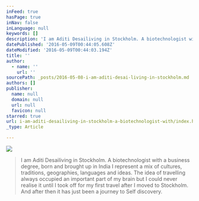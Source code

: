 ```yaml
---
inFeed: true
hasPage: true
inNav: false
inLanguage: null
keywords: []
description: 'I am Aditi Desailiving in Stockholm. A biotechnologist with a business degree, born and brought up in India I represent a mix of cultures, traditions, geographies, languages and ideas. The idea of travelling always occupied an important part of my brain but I could never realise it until I took off for my first travel after I moved to Stockholm. And after then it has just been a journey to Self discovery.'
datePublished: '2016-05-09T00:44:05.608Z'
dateModified: '2016-05-09T00:44:03.194Z'
title: ''
author:
  - name: ''
    url: ''
sourcePath: _posts/2016-05-08-i-am-aditi-desai-living-in-stockholm.md
authors: []
publisher:
  name: null
  domain: null
  url: null
  favicon: null
starred: true
url: i-am-aditi-desailiving-in-stockholm-a-biotechnologist-with/index.html
_type: Article

---
```

![](https://the-grid-user-content.s3-us-west-2.amazonaws.com/03737a4b-19da-4538-bde9-976bb662ff9a.jpg)

> I am Aditi Desailiving in Stockholm. A biotechnologist with a business degree, born and brought up in India I represent a mix of cultures, traditions, geographies, languages and ideas. The idea of travelling always occupied an important part of my brain but I could never realise it until I took off for my first travel after I moved to Stockholm. And after then it has just been a journey to Self discovery.